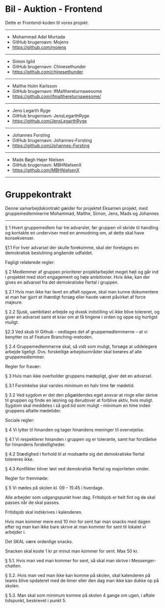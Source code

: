 # Bil - Auktion - Frontend
Dette er Frontend-koden til vores projekt.

---------------------------
- Mohammad Adel Murtada
- GitHub brugernavn: Mojens
- https://github.com/mojens

---------------------------
 - Simon Igild
- GitHub brugernavn: Chinesethunder
- https://github.com/chinesethunder

----------------------------------
- Malthe Holm Karlsson
- GitHub brugernavn: IfMalthereturnawesome
- https://github.com/ifmalthereturnawesome/

------------------------------------------
- Jens Legarth Ryge
- GitHub brugernavn: JensLegarthRyge
- https://github.com/JensLegarthRyge

------------------------------------------
- Johannes Forsting
- GitHub brugernavn: Johannes-Forsting
- https://github.com/Johannes-Forsting

------------------------------------------
- Mads Bøgh Højer Nielsen
- GitHub brugernavn: MBHNielsenX
- https://github.com/MBHNielsenX

------------------------------------------
# Gruppekontrakt
Denne samarbejdskontrakt gælder for projektet Eksamen projekt, med gruppemedlemmerne Mohammad, Malthe, Simon, Jens, Mads og Johannes 

---------------------------


§ 1 Hvert gruppemedlem har tre advarsler, før gruppen vil skride til handling og kontakte en underviser med en anmodning om, at dette skal have konsekvenser. 

§1.1 For hver advarsel der skulle forekomme, skal der foretages en demokratisk beslutning angående udfaldet. 
 
Fagligt relaterede regler:  

§ 2 Medlemmer af gruppen prioriterer projektarbejdet meget højt og går ind i projektet med stort engagement og høje ambitioner. Hvis ikke, kan der gives en advarsel fra det demokratiske flertal i gruppen. 

§ 2.1 Hvis man ikke har lavet en aftalt opgave, skal man kunne dokumentere at man har gjort et ihærdigt forsøg eller havde været påvirket af force majeure. 

§ 2.2 Sjusk, uambitiøst arbejde og dvask indstilling vil ikke blive tolereret, og giver en advarsel samt et krav om at få tingene i orden og oppe sig hurtigst muligt. 

§2.3 Ved skub til Github - vedtages det af gruppemedlemmerne – at vi benytter os af Feature Branching-metoden. 

§ 2.4 Gruppemedlemmerne skal, så vidt som muligt, forsøge at uddelegere arbejde ligeligt. Dvs. forskellige arbejdsområder skal berøres af alle gruppemedlemmer. 

Regler for fravær:  

§ 3 Hvis man ikke overholder gruppens mødepligt, giver det en advarsel.  

§ 3.1 Forsinkelse skal varsles minimum en halv time før mødetid.  

§ 3.2 Ved sygdom er det den pågældendes eget ansvar at ringe eller skrive til gruppen og finde en løsning og derudover at forblive aktiv, hvis muligt. Sygdom skal meddeles i så god tid som muligt – minimum en time inden gruppens aftalte mødetider. 
 
Sociale regler: 

§ 4 Vi lytter til hinanden og tager hinandens meninger til overvejelse. 

§ 4.1 Vi respekterer hinanden i gruppen og er tolerante, samt har forståelse for hinandens forskelligheder.   

§ 4.2 Stædighed i forhold til at modsætte sig det demokratiske flertal tolereres ikke. 

§ 4.3 Konflikter bliver løst ved demokratisk flertal og majoriteten vinder. 

Regler for fremmøde: 

§ 5 Vi mødes på skolen kl. 09 – 15:45 i hverdage. 

Alle arbejder som udgangspunkt hver dag. Fritidsjob er helt fint og de skal passes når de skal passes. 

Fritidsjob skal indskrives i kalenderen. 

Hvis man kommer mere end 10 min for sent har man snacks med dagen efter og man kan ikke bare skrive at man kommer for sent til lokalet vi arbejder i.

Det SKAL være ordenlige snacks. 

Snacken skal koste 1 kr pr minut man kommer for sent. Max 50 kr. 

§ 5.1. Hvis man ved man kommer for sent, så skal man skrive i Messenger-chatten. 

§ 5.2. Hvis man ved man ikke kan komme på skolen, skal kalenderen på teams blive opdateret med de timer eller den dag man ikke kan dukke op på skolen. 

§ 5.3.  Man skal som minimum komme på skolen 4 gange om ugen, i aftale tidspunkt, beskrevet i punkt 5.  
